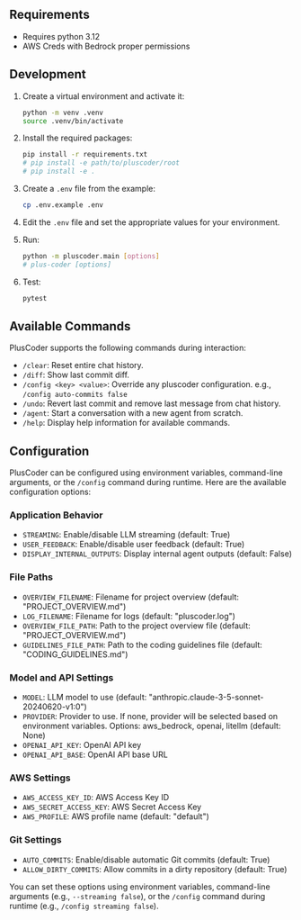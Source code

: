 ## Requirements
- Requires python 3.12
- AWS Creds with Bedrock proper permissions

## Development

1. Create a virtual environment and activate it:
   ```bash
   python -m venv .venv
   source .venv/bin/activate
   ```

2. Install the required packages:
   ```bash
   pip install -r requirements.txt
   # pip install -e path/to/pluscoder/root
   # pip install -e .
   ```

3. Create a `.env` file from the example:
   ```bash
   cp .env.example .env
   ```

4. Edit the `.env` file and set the appropriate values for your environment.

5. Run:

   ```bash
   python -m pluscoder.main [options]
   # plus-coder [options]
   ```

6. Test:

   ```bash
   pytest
   ```

## Available Commands

PlusCoder supports the following commands during interaction:

- `/clear`: Reset entire chat history.
- `/diff`: Show last commit diff.
- `/config <key> <value>`: Override any pluscoder configuration. e.g., `/config auto-commits false`
- `/undo`: Revert last commit and remove last message from chat history.
- `/agent`: Start a conversation with a new agent from scratch.
- `/help`: Display help information for available commands.

## Configuration

PlusCoder can be configured using environment variables, command-line arguments, or the `/config` command during runtime. Here are the available configuration options:

### Application Behavior
- `STREAMING`: Enable/disable LLM streaming (default: True)
- `USER_FEEDBACK`: Enable/disable user feedback (default: True)
- `DISPLAY_INTERNAL_OUTPUTS`: Display internal agent outputs (default: False)

### File Paths
- `OVERVIEW_FILENAME`: Filename for project overview (default: "PROJECT_OVERVIEW.md")
- `LOG_FILENAME`: Filename for logs (default: "pluscoder.log")
- `OVERVIEW_FILE_PATH`: Path to the project overview file (default: "PROJECT_OVERVIEW.md")
- `GUIDELINES_FILE_PATH`: Path to the coding guidelines file (default: "CODING_GUIDELINES.md")

### Model and API Settings
- `MODEL`: LLM model to use (default: "anthropic.claude-3-5-sonnet-20240620-v1:0")
- `PROVIDER`: Provider to use. If none, provider will be selected based on environment variables. Options: aws_bedrock, openai, litellm (default: None)
- `OPENAI_API_KEY`: OpenAI API key
- `OPENAI_API_BASE`: OpenAI API base URL

### AWS Settings
- `AWS_ACCESS_KEY_ID`: AWS Access Key ID
- `AWS_SECRET_ACCESS_KEY`: AWS Secret Access Key
- `AWS_PROFILE`: AWS profile name (default: "default")

### Git Settings
- `AUTO_COMMITS`: Enable/disable automatic Git commits (default: True)
- `ALLOW_DIRTY_COMMITS`: Allow commits in a dirty repository (default: True)

You can set these options using environment variables, command-line arguments (e.g., `--streaming false`), or the `/config` command during runtime (e.g., `/config streaming false`).

